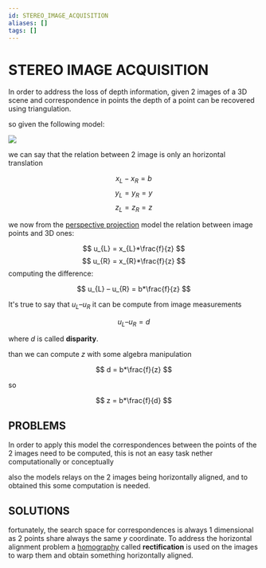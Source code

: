 ```yaml
---
id: STEREO_IMAGE_ACQUISITION
aliases: []
tags: []
---
```


# STEREO IMAGE ACQUISITION

In order to address the loss of depth information, given 2 images of a 3D scene and correspondence in points the depth of a point can be recovered using triangulation.

so given the following model:

![](Pasted_image_20240221203033.png)

we can say that the relation between 2 image is only an horizontal translation

$$
x_{L} - x_{R} = b
$$
$$
y_{L} = y_{R}= y
$$
$$
z_{L} = z_{R} = z
$$

we now from the [perspective projection](PERSPECTIVE_PROJECTION.md) model the relation between image points and 3D ones:

$$
u_{L} = x_{L}*\frac{f}{z}
$$
$$
u_{R} = x_{R}*\frac{f}{z}
$$
computing the difference:

$$
u_{L} – u_{R} = b*\frac{f}{z}
$$

It's true to say that $u_{L} – u_{R}$ it can be compute from image measurements

$$
u_{L} – u_{R} = d
$$

where $d$ is called **disparity**.

than we can compute $z$ with some algebra manipulation

$$
d = b*\frac{f}{z}
$$

so

$$
z = b*\frac{f}{d}
$$

## PROBLEMS

In order to apply this model the correspondences between the points of the 2 images need to be computed, this is not an easy task nether computationally or conceptually

also the models relays on the 2 images being horizontally aligned, and to obtained this some computation is needed.

## SOLUTIONS

fortunately, the search space for correspondences is always 1 dimensional as 2 points share always the same $y$ coordinate.
To address the horizontal alignment problem a [homography](HOMOGRAPHY.md) called **rectification** is used on the images to warp them and obtain something horizontally aligned.
